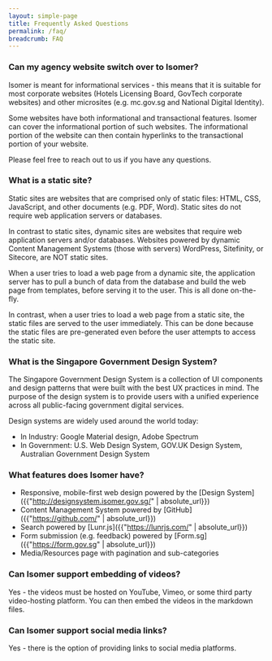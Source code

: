 ```yaml
---
layout: simple-page
title: Frequently Asked Questions
permalink: /faq/
breadcrumb: FAQ
---
```


### **Can my agency website switch over to Isomer?**

Isomer is meant for informational services - this means that it is suitable for most corporate websites (Hotels Licensing Board, GovTech corporate websites) and other microsites (e.g. mc.gov.sg and National Digital Identity).

Some websites have both informational and transactional features. Isomer can cover the informational portion of such websites. The informational portion of the website can then contain hyperlinks to the transactional portion of your website.

Please feel free to reach out to us if you have any questions.

### **What is a static site?**

Static sites are websites that are comprised only of static files: HTML, CSS, JavaScript, and other documents (e.g. PDF, Word). Static sites do not require web application servers or databases.

In contrast to static sites, dynamic sites are websites that require web application servers and/or databases. Websites powered by dynamic Content Management Systems (those with servers) WordPress, Sitefinity, or Sitecore, are NOT static sites.

When a user tries to load a web page from a dynamic site, the application server has to pull a bunch of data from the database and build the web page from templates, before serving it to the user. This is all done on-the-fly.

In contrast, when a user tries to load a web page from a static site, the static files are served to the user immediately. This can be done because the static files are pre-generated even before the user attempts to access the static site.

### **What is the Singapore Government Design System?**

The Singapore Government Design System is a collection of UI components and design patterns that were built with the best UX practices in mind. The purpose of the design system is to provide users with a unified experience across all public-facing government digital services.

Design systems are widely used around the world today:
* In Industry: Google Material design, Adobe Spectrum
* In Government: U.S. Web Design System, GOV.UK Design System, Australian Government Design System

### **What features does Isomer have?**

* Responsive, mobile-first web design powered by the [Design System]({{"http://designsystem.isomer.gov.sg/" | absolute_url}})
* Content Management System powered by [GitHub]({{"https://github.com/" | absolute_url}})
* Search powered by [Lunr.js]({{"https://lunrjs.com/" | absolute_url}})
* Form submission (e.g. feedback) powered by [Form.sg]({{"https://form.gov.sg" | absolute_url}})
* Media/Resources page with pagination and sub-categories

### **Can Isomer support embedding of videos?**

Yes - the videos must be hosted on YouTube, Vimeo, or some third party video-hosting platform. You can then embed the videos in the markdown files.

### **Can Isomer support social media links?**

Yes - there is the option of providing links to social media platforms.
